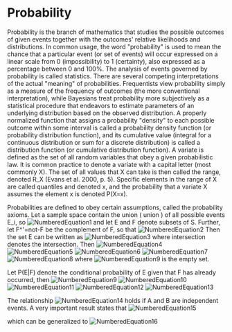 # Probability
Probability is the branch of mathematics that studies the possible outcomes of given events together with the outcomes' relative likelihoods and distributions. In common usage, the word "probability" is used to mean the chance that a particular event (or set of events) will occur expressed on a linear scale from 0 (impossibility) to 1 (certainty), also expressed as a percentage between 0 and 100%. The analysis of events governed by probability is called statistics.
There are several competing interpretations of the actual "meaning" of probabilities. Frequentists view probability simply as a measure of the frequency of outcomes (the more conventional interpretation), while Bayesians treat probability more subjectively as a statistical procedure that endeavors to estimate parameters of an underlying distribution based on the observed distribution.
A properly normalized function that assigns a probability "density" to each possible outcome within some interval is called a probability density function (or probability distribution function), and its cumulative value (integral for a continuous distribution or sum for a discrete distribution) is called a distribution function (or cumulative distribution function).
A variate is defined as the set of all random variables that obey a given probabilistic law. It is common practice to denote a variate with a capital letter (most commonly X). The set of all values that X can take is then called the range, denoted R_X (Evans et al. 2000, p. 5). Specific elements in the range of X are called quantiles and denoted x, and the probability that a variate X assumes the element x is denoted P(X=x).

Probabilities are defined to obey certain assumptions, called the probability axioms. Let a sample space contain the union ( union ) of all possible events E_i, so
![NumberedEquation1](http://mathworld.wolfram.com/images/equations/Probability/NumberedEquation1.gif)
and let E and F denote subsets of S. Further, let F^'=not-F be the complement of F, so that
![NumberedEquation2](http://mathworld.wolfram.com/images/equations/Probability/NumberedEquation2.gif)
Then the set E can be written as
![NumberedEquation3](http://mathworld.wolfram.com/images/equations/Probability/NumberedEquation3.gif)
where  intersection  denotes the intersection. Then
![NumberedEquation4](http://mathworld.wolfram.com/images/equations/Probability/Inline20.gif)
![NumberedEquation5](http://mathworld.wolfram.com/images/equations/Probability/Inline23.gif)
![NumberedEquation6](http://mathworld.wolfram.com/images/equations/Probability/Inline26.gif)
![NumberedEquation7](http://mathworld.wolfram.com/images/equations/Probability/Inline29.gif)
![NumberedEquation8](http://mathworld.wolfram.com/images/equations/Probability/Inline32.gif)
where ![NumberedEquation9](http://mathworld.wolfram.com/images/equations/Probability/Inline33.gif) is the empty set.

Let P(E|F) denote the conditional probability of E given that F has already occurred, then
![NumberedEquation9](http://mathworld.wolfram.com/images/equations/Probability/Inline39.gif)
![NumberedEquation10](http://mathworld.wolfram.com/images/equations/Probability/Inline23.gif)
![NumberedEquation11](http://mathworld.wolfram.com/images/equations/Probability/Inline26.gif)
![NumberedEquation12](http://mathworld.wolfram.com/images/equations/Probability/Inline29.gif)
![NumberedEquation13](http://mathworld.wolfram.com/images/equations/Probability/Inline32.gif)

The relationship
![NumberedEquation14](http://mathworld.wolfram.com/images/equations/Probability/NumberedEquation4.gif)
holds if A and B are independent events. A very important result states that
![NumberedEquation15](http://mathworld.wolfram.com/images/equations/Probability/NumberedEquation5.gif)

which can be generalized to
![NumberedEquation16](http://mathworld.wolfram.com/images/equations/Probability/NumberedEquation6.gif)
